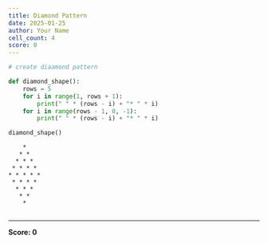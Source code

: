 ```yaml
---
title: Diamond Pattern
date: 2025-01-25
author: Your Name
cell_count: 4
score: 0
---
```


```python
# create diaamond pattern
```


```python
def diamond_shape():
    rows = 5
    for i in range(1, rows + 1):
        print(" " * (rows - i) + "* " * i)
    for i in range(rows - 1, 0, -1):
        print(" " * (rows - i) + "* " * i)
```


```python
diamond_shape()
```

        * 
       * * 
      * * * 
     * * * * 
    * * * * * 
     * * * * 
      * * * 
       * * 
        * 



```python

```


---
**Score: 0**
